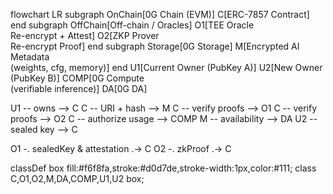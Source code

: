 flowchart LR
  subgraph OnChain[0G Chain (EVM)]
    C[ERC-7857 Contract]
  end
  subgraph OffChain[Off-chain / Oracles]
    O1[TEE Oracle<br/>Re-encrypt + Attest]
    O2[ZKP Prover<br/>Re-encrypt Proof]
  end
  subgraph Storage[0G Storage]
    M[Encrypted AI Metadata<br/>(weights, cfg, memory)]
  end
  U1[Current Owner (PubKey A)]
  U2[New Owner (PubKey B)]
  COMP[0G Compute<br/>(verifiable inference)]
  DA[0G DA]

  U1 -- owns --> C
  C -- URI + hash --> M
  C -- verify proofs --> O1
  C -- verify proofs --> O2
  C -- authorize usage --> COMP
  M -- availability --> DA
  U2 -- sealed key --> C

  O1 -. sealedKey & attestation .-> C
  O2 -. zkProof .-> C

  classDef box fill:#f6f8fa,stroke:#d0d7de,stroke-width:1px,color:#111;
  class C,O1,O2,M,DA,COMP,U1,U2 box;
